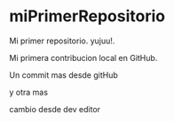 # miPrimerRepositorio

Mi primer repositorio. yujuu!.

Mi primera contribucion local en GitHub.

Un commit mas desde gitHub

y otra mas

cambio desde dev editor